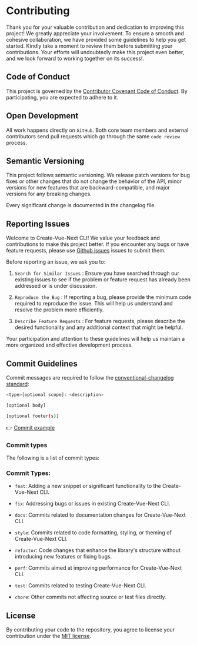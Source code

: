 # Contributing

Thank you for your valuable contribution and dedication to improving this project! We greatly appreciate your involvement. To ensure a smooth and cohesive collaboration, we have provided some guidelines to help you get started. Kindly take a moment to review them before submitting your contributions. Your efforts will undoubtedly make this project even better, and we look forward to working together on its success!.

## Code of Conduct

This project is governed by the [Contributor Covenant Code of Conduct](./CODE_OF_CONDUCT.md). By participating, you are expected to adhere to it.

## Open Development

All work happens directly on `GitHub`. Both core team members and external contributors send pull requests which go through the same `code review` process.

## Semantic Versioning

This project follows semantic versioning. We release patch versions for bug fixes or other changes that do not change the behavior of the API, minor versions for new features that are backward-compatible, and major versions for any breaking changes.

Every significant change is documented in the changelog file.

## Reporting Issues

Welcome to Create-Vue-Next CLI! We value your feedback and contributions to make this project better. If you encounter any bugs or have feature requests, please use [Github issues](https://github.com/selemondev/create-vue-next/issues) issues to submit them.

Before reporting an issue, we ask you to:

1. `Search for Similar Issues` : Ensure you have searched through our existing issues to see if the problem or feature request has already been addressed or is under discussion.

2. `Reproduce the Bug` : If reporting a bug, please provide the minimum code required to reproduce the issue. This will help us understand and resolve the problem more efficiently.

3. `Describe Feature Requests` : For feature requests, please describe the desired functionality and any additional context that might be helpful.

Your participation and attention to these guidelines will help us maintain a more organized and effective development process.

## Commit Guidelines

Commit messages are required to follow the [conventional-changelog standard](https://www.conventionalcommits.org/en/v1.0.0/):

```bash
<type>[optional scope]: <description>

[optional body]

[optional footer(s)]
```

👉 [Commit example](https://github.com/unocss/unocss/releases/tag/v0.39.0)

### Commit types

The following is a list of commit types:

### Commit Types:

- `feat`: Adding a new snippet or significant functionality to the Create-Vue-Next CLI.

- `fix`: Addressing bugs or issues in existing Create-Vue-Next CLI.

- `docs`: Commits related to documentation changes for Create-Vue-Next CLI.

- `style`: Commits related to code formatting, styling, or theming of Create-Vue-Next CLI.

- `refactor`: Code changes that enhance the library's structure without introducing new features or fixing bugs.

- `perf`: Commits aimed at improving performance for Create-Vue-Next CLI.

- `test`: Commits related to testing Create-Vue-Next CLI.

- `chore`: Other commits not affecting source or test files directly.

## License

By contributing your code to the repository, you agree to license your contribution under the [MIT license](./LICENSE).